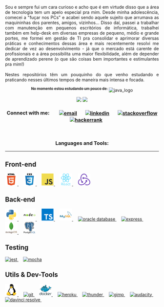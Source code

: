 <p align="justify">Sou e sempre fui um cara curioso e acho que é em virtude disso que a área de tecnologia tem um apelo especial pra mim. Desde minha adolescência, comecei a "fuçar nos PCs" e acabei sendo aquele sujeito que arrumava as maquininhas dos parentes, amigos, vizinhos... Disso daí, passei a trabalhar com manutenção em pequenos escritórios de informática, trabalhei também em help-desk em diversas empresas de pequeno, médio e grande portes, me formei em gestão de TI pra consolidar e aprimorar diversas práticas e conhecimentos dessas área e mais recentemente resolvi me dedicar de vez ao desenvolvimento - já que o mercado está carente de profissionais e a área possibilita uma maior flexibilidade, além de depender de aprendizado perene (o que são coisas bem importantes e estimulantes pra mim!)
<br /><br />
Nestes repositórios têm um pouquinho do que venho estudando e praticando nesses últimos tempos de maneira mais intensa e focada. </p>
<p align="center"><b><sup>No momento estou estudando um pouco de:</sup></b> <img height="50em" src="https://cdn.iconscout.com/icon/free/png-512/java-60-1174953.png?f=avif&w=256" alt="java_logo"></p>


<div align="center">
  <img height="130em" src="https://github-readme-stats.vercel.app/api?username=GuilhermeSoaresGarcia&show_icons=true&theme=dark&include_all_commits=true&count_private=true"/>
  <img height="130em" src="https://github-readme-stats.vercel.app/api/top-langs/?username=GuilhermeSoaresGarcia&layout=compact&langs_count=7&theme=dark"/>
</div></p>

<h3 align="center">Connect with me: &nbsp;&nbsp;&nbsp;&nbsp;&nbsp;&nbsp;
<a href="mailto:guilherme.garcia@email.com" target="blank"><img align="center" src="https://emojipedia-us.s3.amazonaws.com/source/skype/289/envelope_2709-fe0f.png" alt="email" height="30" width="40" /></a>&nbsp;&nbsp;&nbsp;&nbsp;&nbsp;&nbsp;
<a href="https://linkedin.com/in/guilhermesoaresgarcia" target="blank"><img align="center" src="https://raw.githubusercontent.com/rahuldkjain/github-profile-readme-generator/master/src/images/icons/Social/linked-in-alt.svg" alt="linkedin" height="30" width="40" /></a>&nbsp;&nbsp;&nbsp;&nbsp;&nbsp;&nbsp;
<a href="https://stackoverflow.com/users/18172843" target="blank"><img align="center" src="https://raw.githubusercontent.com/rahuldkjain/github-profile-readme-generator/master/src/images/icons/Social/stack-overflow.svg" alt="stackoverflow" height="30" width="40" /></a>&nbsp;&nbsp;&nbsp;&nbsp;&nbsp;&nbsp;
<a href="https://www.hackerrank.com/guilherme_garcia" target="blank"><img align="center" src="https://raw.githubusercontent.com/rahuldkjain/github-profile-readme-generator/master/src/images/icons/Social/hackerrank.svg" alt="hackerrank" height="30" width="40" /></a></h3>
<br />

<h3 align="center">Languages and Tools:</h3>
<hr />
<h2 align="left">Front-end</h2>
<a href="https://www.w3.org/html/" target="_blank" rel="noreferrer"> <img src="https://raw.githubusercontent.com/devicons/devicon/master/icons/html5/html5-original-wordmark.svg" alt="html5" width="40" height="40"/> </a> &nbsp;&nbsp;&nbsp;
<a href="https://www.w3schools.com/css/" target="_blank" rel="noreferrer"> <img src="https://raw.githubusercontent.com/devicons/devicon/master/icons/css3/css3-original-wordmark.svg" alt="css3" width="40" height="40"/> </a> &nbsp;&nbsp;&nbsp;
<a href="https://developer.mozilla.org/en-US/docs/Web/JavaScript" target="_blank" rel="noreferrer"> <img src="https://raw.githubusercontent.com/devicons/devicon/master/icons/javascript/javascript-original.svg" alt="javascript" width="40" height="40"/> </a>&nbsp;&nbsp;&nbsp;
<a href="https://reactjs.org/" target="_blank" rel="noreferrer"> <img src="https://raw.githubusercontent.com/devicons/devicon/master/icons/react/react-original-wordmark.svg" alt="react" width="40" height="40"/> </a> &nbsp;&nbsp;&nbsp;
<a href="https://redux.js.org" target="_blank" rel="noreferrer"> <img src="https://raw.githubusercontent.com/devicons/devicon/master/icons/redux/redux-original.svg" alt="redux" width="40" height="40"/> </a> 
<br />

<h2 align="left">Back-end</h2>
<a href="https://www.python.org/" target="_blank" rel="noreferrer"> <img src="https://raw.githubusercontent.com/devicons/devicon/master/icons/python/python-original.svg" alt="python" width="40" height="40"/> </a> &nbsp;&nbsp;&nbsp;
<a href="https://nodejs.org" target="_blank" rel="noreferrer"> <img src="https://raw.githubusercontent.com/devicons/devicon/master/icons/nodejs/nodejs-original-wordmark.svg" alt="nodejs" width="40" height="40"/> </a> &nbsp;&nbsp;&nbsp;
<a href="https://www.typescriptlang.org/" target="_blank" rel="noreferrer"> <img src="https://raw.githubusercontent.com/devicons/devicon/master/icons/typescript/typescript-original.svg" alt="typescript" width="40" height="40"/> </a> &nbsp;&nbsp;&nbsp;
<a href="https://www.mysql.com/" target="_blank" rel="noreferrer"> <img src="https://raw.githubusercontent.com/devicons/devicon/master/icons/mysql/mysql-original-wordmark.svg" alt="mysql" width="40" height="40"/> </a> &nbsp;&nbsp;&nbsp;
<a href="https://www.oracle.com/br/database/" target="_blank" rel="noreferrer"> <img src="https://img.icons8.com/color/256/oracle-logo.png" alt="oracle database" height="40"/> </a> &nbsp;&nbsp;&nbsp;
<a href="https://expressjs.com" target="_blank" rel="noreferrer"> <img src="https://i.cloudup.com/zfY6lL7eFa-3000x3000.png" alt="express" width="131" height="40"/> </a> &nbsp;&nbsp;&nbsp;
<a href="https://www.mongodb.com/" target="_blank" rel="noreferrer"> <img src="https://raw.githubusercontent.com/devicons/devicon/master/icons/mongodb/mongodb-original-wordmark.svg" alt="mongodb" width="40" height="40"/> </a> &nbsp;&nbsp;&nbsp;
<a href="https://www.postgresql.org" target="_blank" rel="noreferrer"> <img src="https://raw.githubusercontent.com/devicons/devicon/master/icons/postgresql/postgresql-original-wordmark.svg" alt="postgresql" width="40" height="40"/> </a>
<br />

<h2 align="left">Testing</h2>
<a href="https://jestjs.io" target="_blank" rel="noreferrer"> <img src="https://www.vectorlogo.zone/logos/jestjsio/jestjsio-icon.svg" alt="jest" width="40" height="40"/> </a> &nbsp;&nbsp;&nbsp;
<a href="https://mochajs.org" target="_blank" rel="noreferrer"> <img src="https://www.vectorlogo.zone/logos/mochajs/mochajs-icon.svg" alt="mocha" width="40" height="40"/> </a>
<br />

<h2 align="left">Utils & Dev-Tools</h2>
<a href="https://www.linux.org/" target="_blank" rel="noreferrer"> <img src="https://raw.githubusercontent.com/devicons/devicon/master/icons/linux/linux-original.svg" alt="linux" width="40" height="40"/> </a> &nbsp;&nbsp;&nbsp;
<a href="https://git-scm.com/" target="_blank" rel="noreferrer"> <img src="https://www.vectorlogo.zone/logos/git-scm/git-scm-icon.svg" alt="git" width="40" height="40"/> </a> &nbsp;&nbsp;&nbsp;
<a href="https://www.docker.com/" target="_blank" rel="noreferrer"> <img src="https://raw.githubusercontent.com/devicons/devicon/master/icons/docker/docker-original-wordmark.svg" alt="docker" width="40" height="40"/> </a> &nbsp;&nbsp;&nbsp;
<a href="https://heroku.com" target="_blank" rel="noreferrer"> <img src="https://www.vectorlogo.zone/logos/heroku/heroku-icon.svg" alt="heroku" width="40" height="40"/> </a> &nbsp;&nbsp;&nbsp;
<a href="https://www.thunderclient.com/" target="_blank" rel="noreferrer"> <img src="https://github.com/rangav/thunder-client-support/blob/master/images/thunder-icon.png" alt="thunder" width="40" height="40"/> </a> &nbsp;&nbsp;&nbsp;
<a href="https://www.gimp.org/" target="_blank" rel="noreferrer"> <img src="https://www.gimp.org/images/frontpage/wilber-big.png" alt="gimp" height="40"/> </a> &nbsp;&nbsp;&nbsp;
<a href="https://www.audacityteam.org/" target="_blank" rel="noreferrer"> <img src="https://www.audacityteam.org/wp-content/themes/wp_audacity/img/logo.png" alt="audacity" width="40" height="40"/> </a> &nbsp;&nbsp;&nbsp;
<a href="https://www.blackmagicdesign.com/br/products/davinciresolve" target="_blank" rel="noreferrer"> <img src="https://upload.wikimedia.org/wikipedia/commons/thumb/9/90/DaVinci_Resolve_17_logo.svg/2048px-DaVinci_Resolve_17_logo.svg.png" alt="davinci resolve" width="40" height="40"/> </a> &nbsp;&nbsp;&nbsp;
